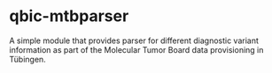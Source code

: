 # qbic-mtbparser
A simple module that provides parser for different diagnostic variant information as part of the Molecular Tumor Board data provisioning in Tübingen.